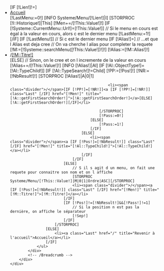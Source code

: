<section id="top-breadcrumb">
	<div class="container">
		<div class="row-fluid">
			<!-- Breadcrumb -->
			<div id="breadcrumb">
				<ul class="breadcrumb">
					[IF [!Lien!]!=]
						<li><a class="Last" href="/" title="Revenir à l'accueil">Accueil</a></li>
						[!LastMenu:=0!]
						[INFO Systeme/Menu/[!Lien!]|I]
						[STORPROC [!I::Historique!]|This]
							[!Men+=/[!This::Value!]!]
							[IF [!Systeme::CurrentMenu::Url!]=[!This::Value!]]
								// Si le menu en cours est égal à la valeur en cours, alors c est le dernier menu
								[!LastMenu:=1!]
							[/IF]
							[IF [!LastMenu!]]
								// Si c est le dernier menu 
								[IF [!Alias!]=]
									// ...et que l Alias est deja cree
									// On va cherche l alias pour completer la requete
									[!M:=[!Systeme::searchMenu([!This::Value!])!]!]
									[!Alias:=[!M::Alias!]!]
									<li><span class="divider">/</span><a [IF [!Pos!]=[!NbResult!]] class="Last" [/IF] href="[!Men!]" title="[!M::Titre!]">[!M::Titre!]</a></li>
								[ELSE]
									// Sinon, on le cree et on l incremente de la valeur en cours
									[!Alias+=/[!This::Value!]!]
									[INFO [!Alias!]|Al]
									[IF [!Al::ObjectType!]=[!Al::TypeChild!]]
										[IF [!Al::TypeSearch!]!=Child]
											[!PP:=[!Pos!]!]
											[!NR:=[!NbResult!]!]
											[STORPROC [!Alias!]|A|0|1]
																		
												<li><span class="divider">/</span>[IF [!PP!]=[!NR!]]<a [IF [!PP!]=[!NR!]] class="Last" [/IF] href="[!Men!]" title="[!A::getFirstSearchOrder!]">[!A::getFirstSearchOrder!]</a>[ELSE][!A::getFirstSearchOrder!][/IF]</li>
				
											[/STORPROC]
											[!Pass:=0!]
										[ELSE]
											[!Pass:=1!]
										[/IF]
									[ELSE]
										<li><span class="divider">/</span><a [IF [!Pos!]=[!NbResult!]] class="Last" [/IF] href="[!Men!]" title="[!Al::TypeChild!]">[!Al::TypeChild!]</a></li>
									[/IF]
								[/IF]
							[ELSE]
								// S il s agit d un menu, on fait une requete pour connaitre son nom et on l affiche
								[STORPROC Systeme/Menu/[!This::Value!]|M|0|1|Ordre|ASC][/STORPROC]
								<li><span class="divider">/</span><a [IF [!Pos!]=[!NbResult!]] class="Last" [/IF] href="[!Men!]" title="[!M::Titre!]">[!M::Titre!]</a></li>
							[/IF]
							[IF [!Pos!]!=[!NbResult!]&&[!Pass!]!=1]
								// Si la position n est pas la dernière, on affiche le séparateur
								[!Sep!]
							[/IF]
						[/STORPROC]
					[ELSE]
						<li><a class="Last" href="/" title="Revenir à l'accueil">Accueil</a></li>
					[/IF]
				</ul>
			</div>
			<!-- /Breadcrumb -->
		</div>
	</div>
</section>
